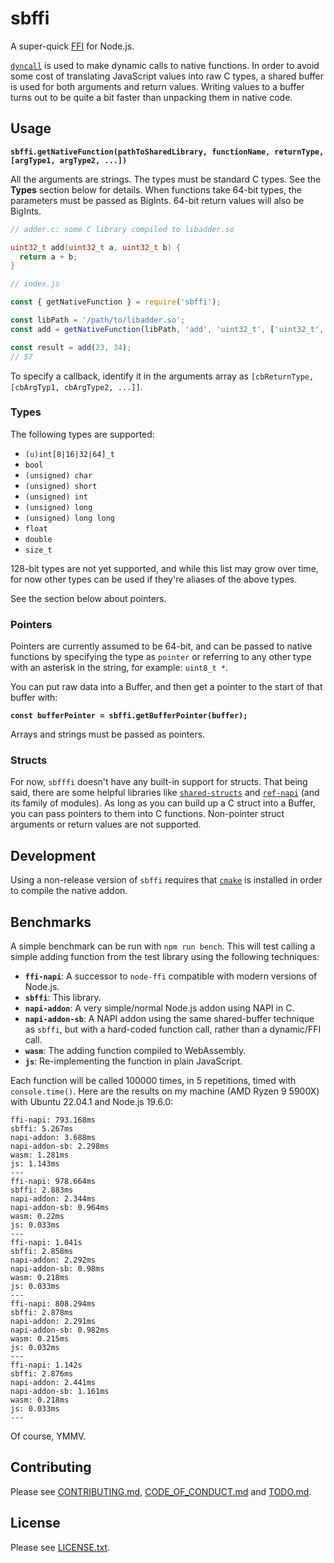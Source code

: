# sbffi

A super-quick [FFI](https://en.wikipedia.org/wiki/Foreign_function_interface)
for Node.js.

[`dyncall`](https://dyncall.org/) is used to make dynamic calls to native
functions. In order to avoid some cost of translating JavaScript values into raw
C types, a shared buffer is used for both arguments and return values. Writing
values to a buffer turns out to be quite a bit faster than unpacking them in
native code.

## Usage

**`sbffi.getNativeFunction(pathToSharedLibrary, functionName, returnType, [argType1, argType2, ...])`**

All the arguments are strings. The types must be standard C types. See the
**Types** section below for details. When functions take 64-bit types, the
parameters must be passed as BigInts. 64-bit return values will also be
BigInts.

```c
// adder.c: some C library compiled to libadder.so

uint32_t add(uint32_t a, uint32_t b) {
  return a + b;
}
```

```js
// index.js

const { getNativeFunction } = require('sbffi');

const libPath = '/path/to/libadder.so';
const add = getNativeFunction(libPath, 'add', 'uint32_t', ['uint32_t', 'uint32_t']);

const result = add(23, 34);
// 57
```

To specify a callback, identify it in the arguments array as `[cbReturnType,
[cbArgTyp1, cbArgType2, ...]]`.

### Types

The following types are supported:

* `(u)int[8|16|32|64]_t`
* `bool`
* `(unsigned) char`
* `(unsigned) short`
* `(unsigned) int`
* `(unsigned) long`
* `(unsigned) long long`
* `float`
* `double`
* `size_t`

128-bit types are not yet supported, and while this list may grow over time, for
now other types can be used if they're aliases of the above types.

See the section below about pointers.

### Pointers

Pointers are currently assumed to be 64-bit, and can be passed to native
functions by specifying the type as `pointer` or referring to any other type
with an asterisk in the string, for example: `uint8_t *`.

You can put raw data into a Buffer, and then get a pointer to the start of that
buffer with:

**`const bufferPointer = sbffi.getBufferPointer(buffer);`**

Arrays and strings must be passed as pointers.

### Structs

For now, `sbfffi` doesn't have any built-in support for structs. That being
said, there are some helpful libraries like
[`shared-structs`](https://www.npmjs.com/package/shared-structs) and
[`ref-napi`](https://www.npmjs.com/package/ref-napi) (and its family of
modules). As long as you can build up a C struct into a Buffer, you can pass
pointers to them into C functions. Non-pointer struct arguments or return values
are not supported.

## Development

Using a non-release version of `sbffi` requires that
[`cmake`](https://cmake.org/) is installed in order to compile the native
addon.

## Benchmarks

A simple benchmark can be run with `npm run bench`. This will test calling a
simple adding function from the test library using the following techniques:

* **`ffi-napi`**: A successor to `node-ffi` compatible with modern versions of
  Node.js.
* **`sbffi`**: This library.
* **`napi-addon`**: A very simple/normal Node.js addon using NAPI in C.
* **`napi-addon-sb`**: A NAPI addon using the same shared-buffer technique as
  `sbffi`, but with a hard-coded function call, rather than a dynamic/FFI call.
* **`wasm`**: The adding function compiled to WebAssembly.
* **`js`**: Re-implementing the function in plain JavaScript.

Each function will be called 100000 times, in 5 repetitions, timed with
`console.time()`. Here are the results on my machine (AMD Ryzen 9 5900X) with
Ubuntu 22.04.1 and Node.js 19.6.0:

```
ffi-napi: 793.168ms
sbffi: 5.267ms
napi-addon: 3.688ms
napi-addon-sb: 2.298ms
wasm: 1.281ms
js: 1.143ms
---
ffi-napi: 978.664ms
sbffi: 2.883ms
napi-addon: 2.344ms
napi-addon-sb: 0.964ms
wasm: 0.22ms
js: 0.033ms
---
ffi-napi: 1.041s
sbffi: 2.858ms
napi-addon: 2.292ms
napi-addon-sb: 0.98ms
wasm: 0.218ms
js: 0.033ms
---
ffi-napi: 808.294ms
sbffi: 2.878ms
napi-addon: 2.291ms
napi-addon-sb: 0.982ms
wasm: 0.215ms
js: 0.032ms
---
ffi-napi: 1.142s
sbffi: 2.876ms
napi-addon: 2.441ms
napi-addon-sb: 1.161ms
wasm: 0.218ms
js: 0.033ms
---
```

Of course, YMMV.

## Contributing

Please see [CONTRIBUTING.md](./CONTRIBUTING.md),
[CODE_OF_CONDUCT.md](CODE_OF_CONDUCT.md) and [TODO.md](./TODO.md).

## License

Please see [LICENSE.txt](./LICENSE.txt).
